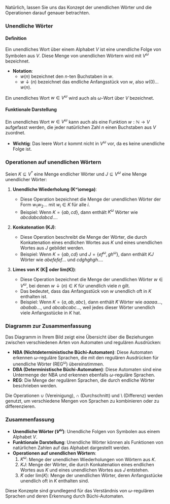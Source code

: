Natürlich, lassen Sie uns das Konzept der unendlichen Wörter und die Operationen darauf genauer betrachten.

### Unendliche Wörter

#### Definition

Ein unendliches Wort über einem Alphabet $V$ ist eine unendliche Folge von Symbolen aus $V$. Diese Menge von unendlichen Wörtern wird mit $V^\omega$ bezeichnet.

- **Notation**:
  - $w(n)$ bezeichnet den $n$-ten Buchstaben in $w$.
  - $w \downarrow (n)$ bezeichnet das endliche Anfangsstück von $w$, also $w(0) \ldots w(n)$.

Ein unendliches Wort $w \in V^\omega$ wird auch als $\omega$-Wort über $V$ bezeichnet.

#### Funktionale Darstellung

Ein unendliches Wort $w \in V^\omega$ kann auch als eine Funktion $w: \mathbb{N} \rightarrow V$ aufgefasst werden, die jeder natürlichen Zahl $n$ einen Buchstaben aus $V$ zuordnet.

- **Wichtig**: Das leere Wort $\varepsilon$ kommt nicht in $V^\omega$ vor, da es keine unendliche Folge ist.

### Operationen auf unendlichen Wörtern

Seien $K \subseteq V^*$ eine Menge endlicher Wörter und $J \subseteq V^\omega$ eine Menge unendlicher Wörter:

1. **Unendliche Wiederholung (K^\omega)**:
   - Diese Operation bezeichnet die Menge der unendlichen Wörter der Form $w_1 w_2 \ldots$ mit $w_i \in K$ für alle $i$.
   - Beispiel: Wenn $K = \{ab, cd\}$, dann enthält $K^\omega$ Wörter wie $abcdabcdabcd \ldots$.

2. **Konkatenation (KJ)**:
   - Diese Operation beschreibt die Menge der Wörter, die durch Konkatenation eines endlichen Wortes aus $K$ und eines unendlichen Wortes aus $J$ gebildet werden.
   - Beispiel: Wenn $K = \{ab, cd\}$ und $J = \{ef^\omega, gh^\omega\}$, dann enthält $KJ$ Wörter wie $abefefef \ldots$ und $cdghghgh \ldots$.

3. **Limes von $K$ (K⃗ oder lim(K))**:
   - Diese Operation bezeichnet die Menge der unendlichen Wörter $w \in V^\omega$, bei denen $w \downarrow (n) \in K$ für unendlich viele $n$ gilt.
   - Das bedeutet, dass das Anfangsstück von $w$ unendlich oft in $K$ enthalten ist.
   - Beispiel: Wenn $K = \{a, ab, abc\}$, dann enthält $K⃗$ Wörter wie $aaaaa \ldots$, $ababab \ldots$, und $abcabcabc \ldots$, weil jedes dieser Wörter unendlich viele Anfangsstücke in $K$ hat.

### Diagramm zur Zusammenfassung

Das Diagramm in Ihrem Bild zeigt eine Übersicht über die Beziehungen zwischen verschiedenen Arten von Automaten und regulären Ausdrücken:

- **NBA (Nichtdeterministische Büchi-Automaten)**: Diese Automaten erkennen $\omega$-reguläre Sprachen, die mit den regulären Ausdrücken für unendliche Wörter ($\text{REG}^\omega$) übereinstimmen.
- **DBA (Deterministische Büchi-Automaten)**: Diese Automaten sind eine Untermenge der NBA und erkennen ebenfalls $\omega$-reguläre Sprachen.
- **REG**: Die Menge der regulären Sprachen, die durch endliche Wörter beschrieben werden.

Die Operationen $\cup$ (Vereinigung), $\cap$ (Durchschnitt) und $\setminus$ (Differenz) werden genutzt, um verschiedene Mengen von Sprachen zu kombinieren oder zu differenzieren.

### Zusammenfassung

- **Unendliche Wörter ($V^\omega$)**: Unendliche Folgen von Symbolen aus einem Alphabet $V$.
- **Funktionale Darstellung**: Unendliche Wörter können als Funktionen von natürlichen Zahlen auf das Alphabet dargestellt werden.
- **Operationen auf unendlichen Wörtern**:
  1. $K^\omega$: Menge der unendlichen Wiederholungen von Wörtern aus $K$.
  2. $KJ$: Menge der Wörter, die durch Konkatenation eines endlichen Wortes aus $K$ und eines unendlichen Wortes aus $J$ entstehen.
  3. $K⃗$ oder lim($K$): Menge der unendlichen Wörter, deren Anfangsstücke unendlich oft in $K$ enthalten sind.

Diese Konzepte sind grundlegend für das Verständnis von $\omega$-regulären Sprachen und deren Erkennung durch Büchi-Automaten.

